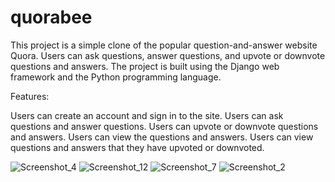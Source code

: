 # quorabee
This project is a simple clone of the popular question-and-answer website Quora. Users can ask questions, answer questions, and upvote or downvote questions and answers. The project is built using the Django web framework and the Python programming language.

Features:

Users can create an account and sign in to the site.
Users can ask questions and answer questions.
Users can upvote or downvote questions and answers.
Users can view the  questions and answers.
Users can view questions and answers that they have upvoted or downvoted.



![Screenshot_4](https://github.com/Ardhweb/quorabee/assets/68722733/014ff32e-ee31-4c3f-b0cc-1e5a7cdb4e32)
![Screenshot_12](https://github.com/Ardhweb/quorabee/assets/68722733/fdff2eeb-1d4c-4801-a98e-4322046f0510)
![Screenshot_7](https://github.com/Ardhweb/quorabee/assets/68722733/4784aadb-5dbd-45a7-834f-57137b478ab1)
![Screenshot_2](https://github.com/Ardhweb/quorabee/assets/68722733/307af260-d64d-4ec8-b448-f66e8b136379)
